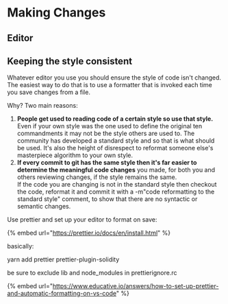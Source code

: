 # Making Changes



## Editor



## Keeping the style consistent

Whatever editor you use you should ensure the style of code isn't changed. The easiest way to do that is to use a formatter that is invoked each time you save changes from a file.

Why? Two main reasons:

1. **People get used to reading code of a certain style so use that style.** Even if your own style was the one used to define the original ten commandments it may not be the style others are used to. The community has developed a standard style and so that is what should be used. It's also the height of disrespect to reformat someone else's masterpiece algorithm to your own style.
2. **If every commit to git has the same style then it's far easier to determine the meaningful code changes** you made, for both you and others reviewing changes, if the style remains the same.\
   If the code you are changing is not in the standard style then checkout the code, reformat it and commit it with a -m"code reformatting to the standard style" comment, to show that there are no syntactic or semantic changes.

Use prettier and set up your editor to format on save:

{% embed url="https://prettier.io/docs/en/install.html" %}

basically:

yarn add prettier prettier-plugin-solidity

be sure to exclude lib and node\_modules in prettierignore.rc

{% embed url="https://www.educative.io/answers/how-to-set-up-prettier-and-automatic-formatting-on-vs-code" %}
